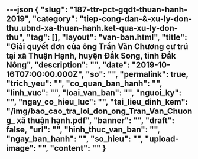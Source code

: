 ---json
{
    "slug": "187-ttr-pct-gqdt-thuan-hanh-2019",
    "category": "tiep-cong-dan-&-xu-ly-don-thu.ubnd-xa-thuan-hanh.ket-qua-xu-ly-don-thu",
    "tag": [],
    "layout": "van-ban.html",
    "title": "Giải quyết đơn của ông Trần Văn Chương cư trú tại xã Thuận Hạnh, huyện Đắk Song, tỉnh Đắk Nông",
    "description": "",
    "date": "2019-10-16T07:00:00.000Z",
    "so": "",
    "permalink": true,
    "trich_yeu": "",
    "co_quan_ban_hanh": "",
    "linh_vuc": "",
    "loai_van_ban": "",
    "nguoi_ky": "",
    "ngay_co_hieu_luc": "",
    "tai_lieu_dinh_kem": "/img/bao_cao_tra_loi_don_ong_Tran_Van_Chuong_ xã thuận hạnh.pdf",
    "banner": "",
    "draft": false,
    "url": "",
    "hinh_thuc_van_ban": "",
    "ngay_ban_hanh": "",
    "so_hieu": "",
    "upload-image": "",
    "__content__": ""
}
---
